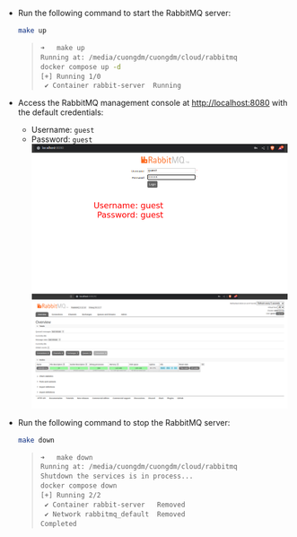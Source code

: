 - Run the following command to start the RabbitMQ server:
  ```bash
  make up
  ```
  > ```bash
  > ➜   make up  
  > Running at: /media/cuongdm/cuongdm/cloud/rabbitmq
  > docker compose up -d
  > [+] Running 1/0
  >  ✔ Container rabbit-server  Running  
  > ```
- Access the RabbitMQ management console at [http://localhost:8080](http://localhost:8080) with the default credentials:
  - Username: `guest`
  - Password: `guest`
  ![](./img/01.png)
  ![](./img/02.png)

- Run the following command to stop the RabbitMQ server:
  ```bash
  make down
  ```
  > ```bash
  > ➜   make down
  > Running at: /media/cuongdm/cuongdm/cloud/rabbitmq
  > Shutdown the services is in process...
  > docker compose down
  > [+] Running 2/2
  >  ✔ Container rabbit-server   Removed                                                                                                                                                                                                                                           6.5s 
  >  ✔ Network rabbitmq_default  Removed                                                                                                                                                                                                                                           0.4s 
  > Completed
  > ```